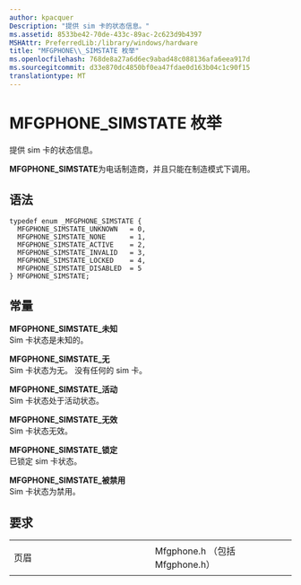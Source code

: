 ```yaml
---
author: kpacquer
Description: "提供 sim 卡的状态信息。"
ms.assetid: 8533be42-70de-433c-89ac-2c623d9b4397
MSHAttr: PreferredLib:/library/windows/hardware
title: "MFGPHONE\\_SIMSTATE 枚举"
ms.openlocfilehash: 768de8a27a6d6ec9abad48c088136afa6eea917d
ms.sourcegitcommit: d33e870dc4850bf0ea47fdae0d163b04c1c90f15
translationtype: MT
---
```

# <a name="mfgphonesimstate-enumeration"></a>MFGPHONE\_SIMSTATE 枚举


提供 sim 卡的状态信息。

**MFGPHONE\_SIMSTATE**为电话制造商，并且只能在制造模式下调用。

<a name="syntax"></a>语法
------

```ManagedCPlusPlus
typedef enum _MFGPHONE_SIMSTATE { 
  MFGPHONE_SIMSTATE_UNKNOWN   = 0,
  MFGPHONE_SIMSTATE_NONE      = 1,
  MFGPHONE_SIMSTATE_ACTIVE    = 2,
  MFGPHONE_SIMSTATE_INVALID   = 3,
  MFGPHONE_SIMSTATE_LOCKED    = 4,
  MFGPHONE_SIMSTATE_DISABLED  = 5
} MFGPHONE_SIMSTATE;
```

<a name="constants"></a>常量
---------

<span id="MFGPHONE_SIMSTATE_UNKNOWN"></span><span id="mfgphone_simstate_unknown"></span>**MFGPHONE\_SIMSTATE\_未知**  
Sim 卡状态是未知的。

<span id="MFGPHONE_SIMSTATE_NONE"></span><span id="mfgphone_simstate_none"></span>**MFGPHONE\_SIMSTATE\_无**  
Sim 卡状态为无。 没有任何的 sim 卡。

<span id="MFGPHONE_SIMSTATE_ACTIVE"></span><span id="mfgphone_simstate_active"></span>**MFGPHONE\_SIMSTATE\_活动**  
Sim 卡状态处于活动状态。

<span id="MFGPHONE_SIMSTATE_INVALID"></span><span id="mfgphone_simstate_invalid"></span>**MFGPHONE\_SIMSTATE\_无效**  
Sim 卡状态无效。

<span id="MFGPHONE_SIMSTATE_LOCKED"></span><span id="mfgphone_simstate_locked"></span>**MFGPHONE\_SIMSTATE\_锁定**  
已锁定 sim 卡状态。

<span id="MFGPHONE_SIMSTATE_DISABLED"></span><span id="mfgphone_simstate_disabled"></span>**MFGPHONE\_SIMSTATE\_被禁用**  
Sim 卡状态为禁用。

<a name="requirements"></a>要求
------------

<table>
<colgroup>
<col width="50%" />
<col width="50%" />
</colgroup>
<tbody>
<tr class="odd">
<td align="left"><p>页眉</p></td>
<td align="left">Mfgphone.h （包括 Mfgphone.h）</td>
</tr>
</tbody>
</table>

 

 





